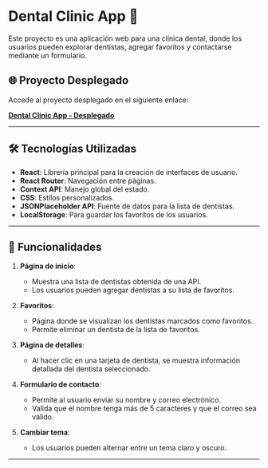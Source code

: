 # Dental Clinic App 🦷

Este proyecto es una aplicación web para una clínica dental, donde los usuarios pueden explorar dentistas, agregar favoritos y contactarse mediante un formulario.

## 🌐 Proyecto Desplegado

Accede al proyecto desplegado en el siguiente enlace:

[**Dental Clinic App - Desplegado**](https://health-app-luis-cruz-c4.vercel.app/)

---

## 🛠️ Tecnologías Utilizadas

- **React**: Librería principal para la creación de interfaces de usuario.
- **React Router**: Navegación entre páginas.
- **Context API**: Manejo global del estado.
- **CSS**: Estilos personalizados.
- **JSONPlaceholder API**: Fuente de datos para la lista de dentistas.
- **LocalStorage**: Para guardar los favoritos de los usuarios.

---

## 🚀 Funcionalidades

1. **Página de inicio**:
   - Muestra una lista de dentistas obtenida de una API.
   - Los usuarios pueden agregar dentistas a su lista de favoritos.

2. **Favoritos**:
   - Página donde se visualizan los dentistas marcados como favoritos.
   - Permite eliminar un dentista de la lista de favoritos.

3. **Página de detalles**:
   - Al hacer clic en una tarjeta de dentista, se muestra información detallada del dentista seleccionado.

4. **Formulario de contacto**:
   - Permite al usuario enviar su nombre y correo electrónico.
   - Valida que el nombre tenga más de 5 caracteres y que el correo sea válido.

5. **Cambiar tema**:
   - Los usuarios pueden alternar entre un tema claro y oscuro.

---

